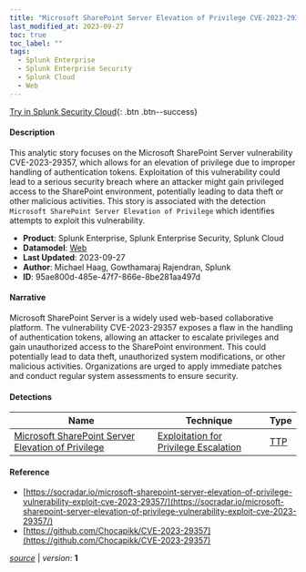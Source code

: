 ```yaml
---
title: "Microsoft SharePoint Server Elevation of Privilege CVE-2023-29357"
last_modified_at: 2023-09-27
toc: true
toc_label: ""
tags:
  - Splunk Enterprise
  - Splunk Enterprise Security
  - Splunk Cloud
  - Web
---
```


[Try in Splunk Security Cloud](https://www.splunk.com/en_us/cyber-security.html){: .btn .btn--success}

#### Description

This analytic story focuses on the Microsoft SharePoint Server vulnerability CVE-2023-29357, which allows for an elevation of privilege due to improper handling of authentication tokens. Exploitation of this vulnerability could lead to a serious security breach where an attacker might gain privileged access to the SharePoint environment, potentially leading to data theft or other malicious activities. This story is associated with the detection `Microsoft SharePoint Server Elevation of Privilege` which identifies attempts to exploit this vulnerability.

- **Product**: Splunk Enterprise, Splunk Enterprise Security, Splunk Cloud
- **Datamodel**: [Web](https://docs.splunk.com/Documentation/CIM/latest/User/Web)
- **Last Updated**: 2023-09-27
- **Author**: Michael Haag, Gowthamaraj Rajendran, Splunk
- **ID**: 95ae800d-485e-47f7-866e-8be281aa497d

#### Narrative

Microsoft SharePoint Server is a widely used web-based collaborative platform. The vulnerability CVE-2023-29357 exposes a flaw in the handling of authentication tokens, allowing an attacker to escalate privileges and gain unauthorized access to the SharePoint environment. This could potentially lead to data theft, unauthorized system modifications, or other malicious activities. Organizations are urged to apply immediate patches and conduct regular system assessments to ensure security.

#### Detections

| Name        | Technique   | Type         |
| ----------- | ----------- |--------------|
| [Microsoft SharePoint Server Elevation of Privilege](/web/fcf4bd3f-a79f-4b7a-83bf-2692d60b859d/) | [Exploitation for Privilege Escalation](/tags/#exploitation-for-privilege-escalation) | [TTP](https://github.com/splunk/security_content/wiki/Detection-Analytic-Types) |

#### Reference

* [https://socradar.io/microsoft-sharepoint-server-elevation-of-privilege-vulnerability-exploit-cve-2023-29357/](https://socradar.io/microsoft-sharepoint-server-elevation-of-privilege-vulnerability-exploit-cve-2023-29357/)
* [https://github.com/Chocapikk/CVE-2023-29357](https://github.com/Chocapikk/CVE-2023-29357)



[*source*](https://github.com/splunk/security_content/tree/develop/stories/microsoft_sharepoint_server_elevation_of_privilege_cve_2023_29357.yml) \| *version*: **1**